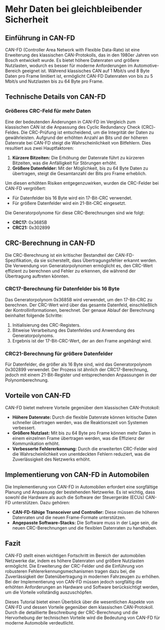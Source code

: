 # Mehr Daten bei gleichbleibender Sicherheit

## Einführung in CAN-FD

CAN-FD (Controller Area Network with Flexible Data-Rate) ist eine Erweiterung des klassischen CAN-Protokolls, das in den 1980er Jahren von Bosch entwickelt wurde. Es bietet höhere Datenraten und größere Nutzlasten, wodurch es besser für moderne Anforderungen im Automotive-Bereich geeignet ist. Während klassisches CAN auf 1 Mbit/s und 8 Byte Daten pro Frame limitiert ist, ermöglicht CAN-FD Datenraten von bis zu 5 Mbit/s und Nutzlasten bis zu 64 Byte pro Frame.

## Technische Details von CAN-FD

### Größeres CRC-Feld für mehr Daten

Eine der bedeutenden Änderungen in CAN-FD im Vergleich zum klassischen CAN ist die Anpassung des Cyclic Redundancy Check (CRC)-Feldes. Die CRC-Prüfung ist entscheidend, um die Integrität der Daten zu gewährleisten. Aufgrund der erhöhten Anzahl an Bits und der höheren Datenrate bei CAN-FD steigt die Wahrscheinlichkeit von Bitfehlern. Dies resultiert aus zwei Hauptfaktoren:

1. **Kürzere Bitzeiten:** Die Erhöhung der Datenrate führt zu kürzeren Bitzeiten, was die Anfälligkeit für Störungen erhöht.
2. **Größere Datenfelder:** Mit der Möglichkeit, bis zu 64 Byte Daten zu übertragen, steigt die Gesamtanzahl der Bits pro Frame erheblich.

Um diesen erhöhten Risiken entgegenzuwirken, wurden die CRC-Felder bei CAN-FD vergrößert:

- Für Datenfelder bis 16 Byte wird ein 17-Bit-CRC verwendet.
- Für größere Datenfelder wird ein 21-Bit-CRC eingesetzt.

Die Generatorpolynome für diese CRC-Berechnungen sind wie folgt:

- **CRC17:** 0x3685B
- **CRC21:** 0x302899

## CRC-Berechnung in CAN-FD

Die CRC-Berechnung ist ein kritischer Bestandteil der CAN-FD-Spezifikation, da sie sicherstellt, dass Übertragungsfehler erkannt werden. Die Verwendung von Generatorpolynomen ermöglicht es, den CRC-Wert effizient zu berechnen und Fehler zu erkennen, die während der Übertragung auftreten könnten.

### CRC17-Berechnung für Datenfelder bis 16 Byte

Das Generatorpolynom 0x3685B wird verwendet, um den 17-Bit-CRC zu berechnen. Der CRC-Wert wird über das gesamte Datenfeld, einschließlich der Kontrollinformationen, berechnet. Der genaue Ablauf der Berechnung beinhaltet folgende Schritte:

1. Initialisierung des CRC-Registers.
2. Bitweise Verarbeitung des Datenfeldes und Anwendung des Generatorpolynoms.
3. Ergebnis ist der 17-Bit-CRC-Wert, der an den Frame angehängt wird.

### CRC21-Berechnung für größere Datenfelder

Für Datenfelder, die größer als 16 Byte sind, wird das Generatorpolynom 0x302899 verwendet. Der Prozess ist ähnlich der CRC17-Berechnung, jedoch mit einem 21-Bit-Register und entsprechenden Anpassungen in der Polynomberechnung.

## Vorteile von CAN-FD

CAN-FD bietet mehrere Vorteile gegenüber dem klassischen CAN-Protokoll:

- **Höhere Datenrate:** Durch die flexible Datenrate können kritische Daten schneller übertragen werden, was die Reaktionszeit von Systemen verbessert.
- **Größere Nutzlast:** Mit bis zu 64 Byte pro Frame können mehr Daten in einem einzelnen Frame übertragen werden, was die Effizienz der Kommunikation erhöht.
- **Verbesserte Fehlererkennung:** Durch die erweiterten CRC-Felder wird die Wahrscheinlichkeit von unentdeckten Fehlern reduziert, was die Zuverlässigkeit des Netzwerks erhöht.

## Implementierung von CAN-FD in Automobilen

Die Implementierung von CAN-FD in Automobilen erfordert eine sorgfältige Planung und Anpassung der bestehenden Netzwerke. Es ist wichtig, dass sowohl die Hardware als auch die Software der Steuergeräte (ECUs) CAN-FD unterstützen. Dazu gehören:

- **CAN-FD-fähige Transceiver und Controller:** Diese müssen die höheren Datenraten und die neuen Frame-Formate unterstützen.
- **Angepasste Software-Stacks:** Die Software muss in der Lage sein, die neuen CRC-Berechnungen und die flexiblen Datenraten zu handhaben.

## Fazit

CAN-FD stellt einen wichtigen Fortschritt im Bereich der automobilen Netzwerke dar, indem es höhere Datenraten und größere Nutzlasten ermöglicht. Die Erweiterung der CRC-Felder und die Einführung von robusteren Fehlererkennungsmechanismen tragen dazu bei, die Zuverlässigkeit der Datenübertragung in modernen Fahrzeugen zu erhöhen. Bei der Implementierung von CAN-FD müssen jedoch sorgfältig die erhöhten Anforderungen an Hardware und Software berücksichtigt werden, um die Vorteile vollständig auszuschöpfen.

Dieses Tutorial bietet einen Überblick über die wesentlichen Aspekte von CAN-FD und dessen Vorteile gegenüber dem klassischen CAN-Protokoll. Durch die detaillierte Beschreibung der CRC-Berechnung und die Hervorhebung der technischen Vorteile wird die Bedeutung von CAN-FD für moderne Automobile verdeutlicht.
